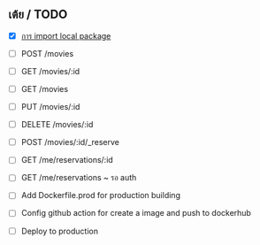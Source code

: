 ## เต้ย / TODO

- [x] [การ import local package](https://riptutorial.com/go/example/22421/importing-packages)
- [ ] POST /movies
- [ ] GET /movies/:id
- [ ] GET /movies
- [ ] PUT /movies/:id
- [ ] DELETE /movies/:id

- [ ] POST /movies/:id/_reserve
- [ ] GET /me/reservations/:id
- [ ] GET /me/reservations ~ รอ auth

- [ ] Add Dockerfile.prod for production building
- [ ] Config github action for create a image and push to dockerhub
- [ ] Deploy to production